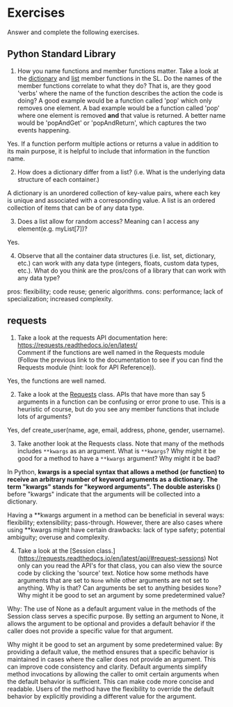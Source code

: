 # Exercises

Answer and complete the following exercises.

## Python Standard Library

1. How you name functions and member functions matter. Take a look at the [dictionary](https://docs.python.org/3/library/stdtypes.html#typesmapping) 
and [list](https://docs.python.org/3/library/stdtypes.html#sequence-types-list-tuple-range) member functions in the SL. 
Do the names of the member functions correlate to what they do? That is, are they good 'verbs' where the name of the function describes the action the code is doing? A good example would be a function called 'pop' which only removes one element. A bad example would be a function called 'pop' where one element is removed **and** that value is returned. A better name would be 'popAndGet' or 'popAndReturn', which captures the two events happening.

Yes. If a function perform multiple actions or returns a value in addition to its main purpose, it is helpful to include that information in the function name.

2. How does a dictionary differ from a list? (i.e. What is the underlying data structure of each container.)

A dictionary is an unordered collection of key-value pairs, where each key is unique and associated with a corresponding value.
A list is an ordered collection of items that can be of any data type.

3. Does a list allow for random access? Meaning can I access any element(e.g. myList[7])?

Yes.

4. Observe that all the container data structures (i.e. list, set, dictionary, etc.) can work with any data type (integers, floats, custom data types, etc.). 
What do you think are the pros/cons of a library that can work with any data type?

pros: flexibility; code reuse; generic algorithms. 
cons: performance; lack of specialization; increased complexity.

## requests

1. Take a look at the requests API documentation here: https://requests.readthedocs.io/en/latest/  
Comment if the functions are well named in the Requests module (Follow the previous link to the documentation to see if you can find the Requests module (hint: look for API Reference)).

Yes, the functions are well named.

2. Take a look at the [Requests](https://requests.readthedocs.io/en/latest/api/#lower-level-classes) class. APIs that have more than say 5 arguments in a function can be confusing or error prone to use. This is a heuristic of course, but do you see any member functions that include lots of arguments?

Yes, def create_user(name, age, email, address, phone, gender, username).

3. Take another look at the Requests class. Note that many of the methods includes `**kwargs` as an argument. What is `**kwargs`? Why might it be good for a method to have a `**kwargs` argument? Why might it be bad?  

In Python, **kwargs is a special syntax that allows a method (or function) to receive an arbitrary number of keyword arguments as a dictionary. The term "kwargs" stands for "keyword arguments". The double asterisks (**) before "kwargs" indicate that the arguments will be collected into a dictionary.

Having a **kwargs argument in a method can be beneficial in several ways: flexibility; extensibility; pass-through. However, there are also cases where using **kwargs might have certain drawbacks: lack of type safety; potential ambiguity; overuse and complexity.

4. Take a look at the [Session class.] (https://requests.readthedocs.io/en/latest/api/#request-sessions) Not only can you read the API's for that class, you can also view the source code by clicking the 'source' text. 
Notice how some methods have arguments that are set to `None` while other arguments are not set to anything. Why is that? Can arguments be set to anything besides `None`? Why might it be good to set an argument by some predetermined value?

Why: The use of None as a default argument value in the methods of the Session class serves a specific purpose. By setting an argument to None, it allows the argument to be optional and provides a default behavior if the caller does not provide a specific value for that argument.

Why might it be good to set an argument by some predetermined value: By providing a default value, the method ensures that a specific behavior is maintained in cases where the caller does not provide an argument. This can improve code consistency and clarity. Default arguments simplify method invocations by allowing the caller to omit certain arguments when the default behavior is sufficient. This can make code more concise and readable. Users of the method have the flexibility to override the default behavior by explicitly providing a different value for the argument.
